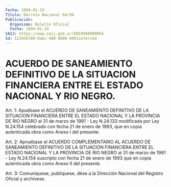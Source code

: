 ```yaml
---
Fecha: 1994-01-19
Título: Decreto Nacional 64/94
Publicación:
  Organismo: Boletín Oficial
  Fecha: 1994-01-24
SAIJ: https://www.saij.gob.ar/DN19940000064
Id: 123456789-0abc-460-0000-4991soterced
---
```

# ACUERDO DE SANEAMIENTO DEFINITIVO DE LA SITUACION FINANCIERA ENTRE EL ESTADO NACIONAL Y RIO NEGRO.

<a id="1"></a>
Art.  1:  Apuébase  el ACUERDO DE SANEAMIENTO DEFINITIVO DE LA SITUACION FINANCIERA ENTRE  EL  ESTADO  NACIONAL  Y LA PROVINCIA DE RIO NEGRO al 31 de marzo de 1991 - Ley N.24.133 modificada  por Ley N.24.154  celebrado  con  fecha  21  de enero de 1993, que en copia autenticada obra como Anexo I del presente.

<a id="2"></a>
Art.  2:  Apruébase  el  ACUERDO  COMPLEMENTARIO AL ACUERDO DE SANEAMIENTO DEFINITIVO DE LA SITUACION FINANCIERA  ENTRE  EL ESTADO NACIONAL Y LA PROVINCIA DE RIO NEGRO al 31 de marzo de 1991  -  Ley N.24.154  suscripto  con  fecha  21  de  enero de 1993 que en copia autenticada obra como Anexo II del presente.

<a id="3"></a>
Art.  3: Comuníquese, publíquese, dése a la Dirección Nacional del Registro Oficial y archívese.